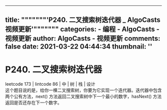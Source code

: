 
---
title: """""""'P240. 二叉搜索树迭代器 _ AlgoCasts 视频更新'"""""""
categories: 
    - 编程
    - AlgoCasts - 视频更新
author: AlgoCasts - 视频更新
comments: false
date: 2021-03-22 04:44:34
thumbnail: ''
---

<div>   
<h1>P240. 二叉搜索树迭代器</h1><div>leetcode 173 | lintcode 86 | 中 | 树 | 栈 | 设计</div><div>这个题目说的是，给你一棵二叉搜索树，你要为它实现一个迭代器。迭代器中包含两个公有方法，next() 方法返回二叉搜索树中下一个最小的数字，hasNext() 方法返回是否还存在下一个数字。</div>  
</div>
            